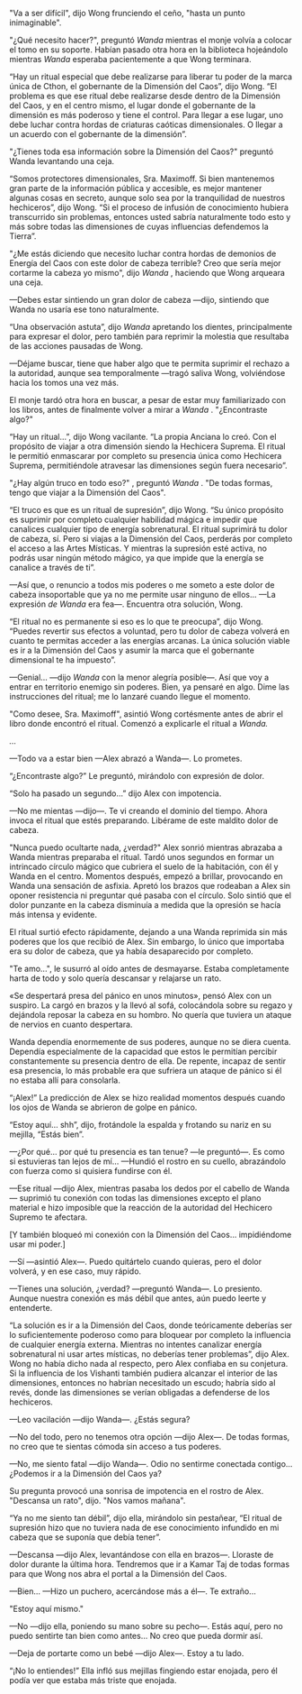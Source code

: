 
"Va a ser difícil", dijo Wong frunciendo el ceño, "hasta un punto inimaginable".

"¿Qué necesito hacer?", preguntó _Wanda_ mientras el monje volvía a colocar el tomo en su soporte. Habían pasado otra hora en la biblioteca hojeándolo mientras _Wanda_ esperaba pacientemente a que Wong terminara.

“Hay un ritual especial que debe realizarse para liberar tu poder de la marca única de Cthon, el gobernante de la Dimensión del Caos”, dijo Wong. “El problema es que ese ritual debe realizarse desde dentro de la Dimensión del Caos, y en el centro mismo, el lugar donde el gobernante de la dimensión es más poderoso y tiene el control. Para llegar a ese lugar, uno debe luchar contra hordas de criaturas caóticas dimensionales. O llegar a un acuerdo con el gobernante de la dimensión”.

"¿Tienes toda esa información sobre la Dimensión del Caos?" preguntó Wanda levantando una ceja.

“Somos protectores dimensionales, Sra. Maximoff. Si bien mantenemos gran parte de la información pública y accesible, es mejor mantener algunas cosas en secreto, aunque solo sea por la tranquilidad de nuestros hechiceros”, dijo Wong. “Si el proceso de infusión de conocimiento hubiera transcurrido sin problemas, entonces usted sabría naturalmente todo esto y más sobre todas las dimensiones de cuyas influencias defendemos la Tierra”.

"¿Me estás diciendo que necesito luchar contra hordas de demonios de Energía del Caos con este dolor de cabeza terrible? Creo que sería mejor cortarme la cabeza yo mismo", dijo _Wanda_ , haciendo que Wong arqueara una ceja.

—Debes estar sintiendo un gran dolor de cabeza —dijo, sintiendo que Wanda no usaría ese tono naturalmente.

“Una observación astuta”, dijo _Wanda_ apretando los dientes, principalmente para expresar el dolor, pero también para reprimir la molestia que resultaba de las acciones pausadas de Wong.

—Déjame buscar, tiene que haber algo que te permita suprimir el rechazo a la autoridad, aunque sea temporalmente —tragó saliva Wong, volviéndose hacia los tomos una vez más.

El monje tardó otra hora en buscar, a pesar de estar muy familiarizado con los libros, antes de finalmente volver a mirar a _Wanda_ . "¿Encontraste algo?"

“Hay un ritual…”, dijo Wong vacilante. “La propia Anciana lo creó. Con el propósito de viajar a otra dimensión siendo la Hechicera Suprema. El ritual le permitió enmascarar por completo su presencia única como Hechicera Suprema, permitiéndole atravesar las dimensiones según fuera necesario”.

"¿Hay algún truco en todo eso?" , preguntó _Wanda_ . "De todas formas, tengo que viajar a la Dimensión del Caos".

“El truco es que es un ritual de supresión”, dijo Wong. “Su único propósito es suprimir por completo cualquier habilidad mágica e impedir que canalices cualquier tipo de energía sobrenatural. El ritual suprimirá tu dolor de cabeza, sí. Pero si viajas a la Dimensión del Caos, perderás por completo el acceso a las Artes Místicas. Y mientras la supresión esté activa, no podrás usar ningún método mágico, ya que impide que la energía se canalice a través de ti”.

—Así que, o renuncio a todos mis poderes o me someto a este dolor de cabeza insoportable que ya no me permite usar ninguno de ellos... —La expresión _de Wanda_ era fea—. Encuentra otra solución, Wong.

“El ritual no es permanente si eso es lo que te preocupa”, dijo Wong. “Puedes revertir sus efectos a voluntad, pero tu dolor de cabeza volverá en cuanto te permitas acceder a las energías arcanas. La única solución viable es ir a la Dimensión del Caos y asumir la marca que el gobernante dimensional te ha impuesto”.

—Genial... —dijo _Wanda_ con la menor alegría posible—. Así que voy a entrar en territorio enemigo sin poderes. Bien, ya pensaré en algo. Dime las instrucciones del ritual; me lo lanzaré cuando llegue el momento.

"Como desee, Sra. Maximoff", asintió Wong cortésmente antes de abrir el libro donde encontró el ritual. Comenzó a explicarle el ritual a _Wanda._

_…_

—Todo va a estar bien —Alex abrazó a Wanda—. Lo prometes.

“¿Encontraste algo?” Le preguntó, mirándolo con expresión de dolor.

“Solo ha pasado un segundo…” dijo Alex con impotencia.

—No me mientas —dijo—. Te vi creando el dominio del tiempo. Ahora invoca el ritual que estés preparando. Libérame de este maldito dolor de cabeza.

"Nunca puedo ocultarte nada, ¿verdad?" Alex sonrió mientras abrazaba a Wanda mientras preparaba el ritual. Tardó unos segundos en formar un intrincado círculo mágico que cubriera el suelo de la habitación, con él y Wanda en el centro. Momentos después, empezó a brillar, provocando en Wanda una sensación de asfixia. Apretó los brazos que rodeaban a Alex sin oponer resistencia ni preguntar qué pasaba con el círculo. Solo sintió que el dolor punzante en la cabeza disminuía a medida que la opresión se hacía más intensa y evidente.

El ritual surtió efecto rápidamente, dejando a una Wanda reprimida sin más poderes que los que recibió de Alex. Sin embargo, lo único que importaba era su dolor de cabeza, que ya había desaparecido por completo.

"Te amo...", le susurró al oído antes de desmayarse. Estaba completamente harta de todo y solo quería descansar y relajarse un rato.

«Se despertará presa del pánico en unos minutos», pensó Alex con un suspiro. La cargó en brazos y la llevó al sofá, colocándola sobre su regazo y dejándola reposar la cabeza en su hombro. No quería que tuviera un ataque de nervios en cuanto despertara.

Wanda dependía enormemente de sus poderes, aunque no se diera cuenta. Dependía especialmente de la capacidad que estos le permitían percibir constantemente su presencia dentro de ella. De repente, incapaz de sentir esa presencia, lo más probable era que sufriera un ataque de pánico si él no estaba allí para consolarla.

“¡Alex!” La predicción de Alex se hizo realidad momentos después cuando los ojos de Wanda se abrieron de golpe en pánico.

“Estoy aquí… shh”, dijo, frotándole la espalda y frotando su nariz en su mejilla, “Estás bien”.

—¿Por qué… por qué tu presencia es tan tenue? —le preguntó—. Es como si estuvieras tan lejos de mí… —Hundió el rostro en su cuello, abrazándolo con fuerza como si quisiera fundirse con él.

—Ese ritual —dijo Alex, mientras pasaba los dedos por el cabello de Wanda— suprimió tu conexión con todas las dimensiones excepto el plano material e hizo imposible que la reacción de la autoridad del Hechicero Supremo te afectara.

[Y también bloqueó mi conexión con la Dimensión del Caos... impidiéndome usar mi poder.]

—Sí —asintió Alex—. Puedo quitártelo cuando quieras, pero el dolor volverá, y en ese caso, muy rápido.

—Tienes una solución, ¿verdad? —preguntó Wanda—. Lo presiento. Aunque nuestra conexión es más débil que antes, aún puedo leerte y entenderte.

“La solución es ir a la Dimensión del Caos, donde teóricamente deberías ser lo suficientemente poderoso como para bloquear por completo la influencia de cualquier energía externa. Mientras no intentes canalizar energía sobrenatural ni usar artes místicas, no deberías tener problemas”, dijo Alex. Wong no había dicho nada al respecto, pero Alex confiaba en su conjetura. Si la influencia de los Vishanti también pudiera alcanzar el interior de las dimensiones, entonces no habrían necesitado un escudo; habría sido al revés, donde las dimensiones se verían obligadas a defenderse de los hechiceros.

—Leo vacilación —dijo Wanda—. ¿Estás segura?

—No del todo, pero no tenemos otra opción —dijo Alex—. De todas formas, no creo que te sientas cómoda sin acceso a tus poderes.

—No, me siento fatal —dijo Wanda—. Odio no sentirme conectada contigo... ¿Podemos ir a la Dimensión del Caos ya?

Su pregunta provocó una sonrisa de impotencia en el rostro de Alex. "Descansa un rato", dijo. "Nos vamos mañana".

“Ya no me siento tan débil”, dijo ella, mirándolo sin pestañear, “El ritual de supresión hizo que no tuviera nada de ese conocimiento infundido en mi cabeza que se suponía que debía tener”.

—Descansa —dijo Alex, levantándose con ella en brazos—. Lloraste de dolor durante la última hora. Tendremos que ir a Kamar Taj de todas formas para que Wong nos abra el portal a la Dimensión del Caos.

—Bien... —Hizo un puchero, acercándose más a él—. Te extraño...

"Estoy aquí mismo."

—No —dijo ella, poniendo su mano sobre su pecho—. Estás aquí, pero no puedo sentirte tan bien como antes... No creo que pueda dormir así.

—Deja de portarte como un bebé —dijo Alex—. Estoy a tu lado.

“¡No lo entiendes!” Ella infló sus mejillas fingiendo estar enojada, pero él podía ver que estaba más triste que enojada.